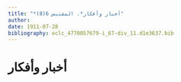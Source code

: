 ```yaml
---
title: "*أخبار وأفكار*. المقتبس 6(8)"
author: 
date: 1911-07-28
bibliography: oclc_4770057679-i_67-div_11.d1e3637.bib
---
```




#  أخبار وأفكار 

